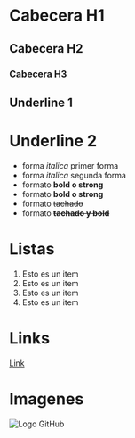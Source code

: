 # Cabecera H1
## Cabecera H2
### Cabecera H3

Underline 1
-------------

Underline 2
================

- forma *italica* primer forma
- forma _italica_ segunda forma
- formato **bold o strong**
- formato __bold o strong__
- formato ~~tachado~~ 
- formato **~~tachado y bold~~**

# Listas
1. Esto es un item
2. Esto es un item
3. Esto es un item
4. Esto es un item

# Links
<a href="http://www.google.com">Link</a>

# Imagenes
![Logo GitHub](https://github.githubassets.com/assets/GitHub-Mark-ea2971cee799.png)